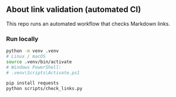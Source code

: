 ## About link validation (automated CI)

This repo runs an automated workflow that checks Markdown links.

### Run locally

```bash
python -m venv .venv
# Linux / macOS
source .venv/bin/activate
# Windows PowerShell:
# .venv\Scripts\Activate.ps1

pip install requests
python scripts/check_links.py
```
